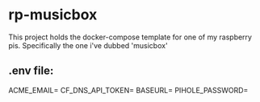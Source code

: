 # rp-musicbox

This project holds the docker-compose template for one of my raspberry pis. Specifically the one i've dubbed 'musicbox'

## .env file:

ACME_EMAIL=
CF_DNS_API_TOKEN=
BASEURL=
PIHOLE_PASSWORD=
